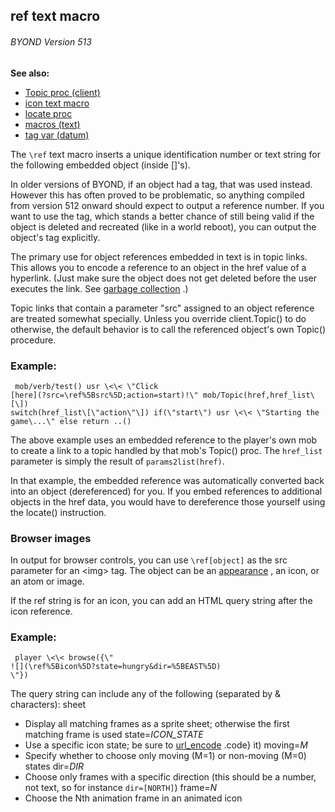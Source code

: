 ## ref text macro 
###### BYOND Version 513
**See also:**
*   [Topic proc (client)](/ref/client/proc/Topic.md) 
*   [icon text macro](/ref/DM/text/macros/icon.md) 
*   [locate proc](/ref/proc/locate.md) 
*   [macros (text)](/ref/DM/text/macros.md) 
*   [tag var (datum)](/ref/datum/var/tag.md) 


The `\ref` text macro inserts a unique identification number or
text string for the following embedded object (inside \[\]\'s).


In older versions of BYOND, if an object had a tag, that was
used instead. However this has often proved to be problematic, so
anything compiled from version 512 onward should expect to output a
reference number. If you want to use the tag, which stands a better
chance of still being valid if the object is deleted and recreated (like
in a world reboot), you can output the object\'s tag explicitly.


The primary use for object references embedded in text is in
topic links. This allows you to encode a reference to an object in the
href value of a hyperlink. (Just make sure the object does not get
deleted before the user executes the link. See [garbage
collection](/ref/DM/garbage.md) .) 

Topic links that contain a
parameter \"src\" assigned to an object reference are treated somewhat
specially. Unless you override client.Topic() to do otherwise, the
default behavior is to call the referenced object\'s own Topic()
procedure.
### Example:

```
 mob/verb/test() usr \<\< \"Click
[here](?src=\ref%5Bsrc%5D;action=start)!\" mob/Topic(href,href_list\[\])
switch(href_list\[\"action\"\]) if(\"start\") usr \<\< \"Starting the
game\...\" else return ..() 
```
 

The above example uses
an embedded reference to the player\'s own mob to create a link to a
topic handled by that mob\'s Topic() proc. The `href_list` parameter is
simply the result of `params2list(href)`. 

In that example, the
embedded reference was automatically converted back into an object
(dereferenced) for you. If you embed references to additional objects in
the href data, you would have to dereference those yourself using the
locate() instruction.
### Browser images


In output for browser controls, you can use `\ref[object]` as
the src parameter for an \<img\> tag. The object can be an
[appearance](/ref/atom/var/appearance.md) , an icon, or an atom or image.


If the ref string is for an icon, you can add an HTML query
string after the icon reference.
### Example:

```
 player \<\< browse({\"
![](\ref%5Bicon%5D?state=hungry&dir=%5BEAST%5D)
\"}) 
```
 

The query string can include any of the
following (separated by & characters):
sheet
*   Display all matching frames as a sprite sheet; otherwise the first
    matching frame is used
state=*ICON_STATE*
*   Use a specific icon state; be sure to
    [url_encode](/ref/proc/url_encode.md) .code} it)
moving=*M*
*   Specify whether to choose only moving (M=1) or non-moving (M=0)
    states
dir=*DIR*
*   Choose only frames with a specific direction (this should be a
    number, not text, so for instance `dir=[NORTH]`)
frame=*N*
*   Choose the Nth animation frame in an animated icon